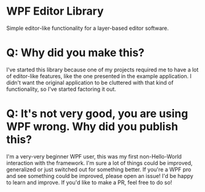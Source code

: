 # WPF Editor Library
Simple editor-like functionality for a layer-based editor software.

# Q: Why did you make this?
I've started this library because one of my projects required me to have a lot of editor-like features, like the one presented in the example application. I didn't want the original application to be cluttered with that kind of functionality, so I've started factoring it out.

# Q: It's not very good, you are using WPF wrong. Why did you publish this?
I'm a very-very beginner WPF user, this was my first non-Hello-World interaction with the framework. I'm sure a lot of things could be improved, generalized or just switched out for something better. If you're a WPF pro and see something could be improved, please open an issue! I'd be happy to learn and improve. If you'd like to make a PR, feel free to do so!
